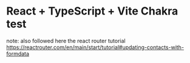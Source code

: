 # React + TypeScript + Vite Chakra test

note: also followed here the react router tutorial
https://reactrouter.com/en/main/start/tutorial#updating-contacts-with-formdata



